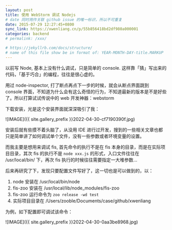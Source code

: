 ```yaml
---
layout: post
title: 使用 WebStorm 调试 Nodejs
# date 同时用作关联 github issue 的唯一标识，所以不可重复
date: 2015-07-29 12:27:45+0800
sync_link: https://xwenliang.cn/p/55b856418bd2df980a000001
categories: backend
# permalink: /xxx/

# https://jekyllrb.com/docs/structure/
# name of this file show be in format of: YEAR-MONTH-DAY-title.MARKUP
---
```



以前写 Node, 基本上没有什么调试，只是简单的 console. 这样靠「猜」写出来的代码，「基于巧合」的编程，往往是很心虚的。  

用过 node-inspector, 打了断点再点下一步的时候，就会从断点界面跳到 console 界面，不知道为什么会有这么奇怪的行为，不知道最新的版本是不是好些了。所以打算试试传说中的 web 开发神器：webstorm  

下载安装，光是这个安装界面就深深吸引了我：  

![IMAGE]({{ site.gallery_prefix }}2022-04-30-cf7190390f.jpg)  

安装后就有些摸不着头脑了，从没用 IDE 进行过开发，搜到的一些相关文章也都只是简单讲了如何调试单个文件，没有一些参数或者环境变量的设置。  

而我主要是想用来调试 fis, 首先命令的执行不是在 fis 本身的目录，而是在实际项目目录，其次 fis 的执行不是 `node xxx.js` 的形式，入口文件往往在 /usr/local/bin/ 下，再次 fis 执行的时候往往需要指定一大堆参数...  

后来再研究了下，发现只要配置文件写好了，这一切也是可以做到的，以：  

1. node 安装在 /usr/local/bin/node  
2. fis-zoo 安装在 /usr/local/lib/node_modules/fis-zoo  
3. fis-zoo 运行命令为 `zoo release -wd test`  
4. 实际项目目录在 /Users/zooble/Documents/case/github/xwenliang  

为例，如下配置即可调试该命令：  

![IMAGE]({{ site.gallery_prefix }}2022-04-30-0aa3be8968.jpg)  

